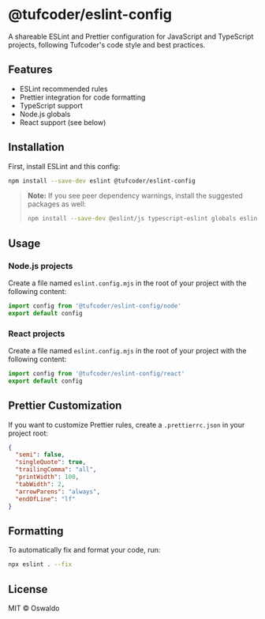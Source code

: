 # @tufcoder/eslint-config

A shareable ESLint and Prettier configuration for JavaScript and TypeScript projects, following Tufcoder's code style and best practices.

## Features

- ESLint recommended rules
- Prettier integration for code formatting
- TypeScript support
- Node.js globals
- React support (see below)

## Installation

First, install ESLint and this config:

```sh
npm install --save-dev eslint @tufcoder/eslint-config
```

> **Note:** If you see peer dependency warnings, install the suggested packages as well:
> ```sh
> npm install --save-dev @eslint/js typescript-eslint globals eslint-plugin-prettier eslint-config-prettier eslint-plugin-react
> ```

## Usage

### Node.js projects

Create a file named `eslint.config.mjs` in the root of your project with the following content:

```js
import config from '@tufcoder/eslint-config/node'
export default config
```

### React projects

Create a file named `eslint.config.mjs` in the root of your project with the following content:

```js
import config from '@tufcoder/eslint-config/react'
export default config
```

## Prettier Customization

If you want to customize Prettier rules, create a `.prettierrc.json` in your project root:

```json
{
  "semi": false,
  "singleQuote": true,
  "trailingComma": "all",
  "printWidth": 100,
  "tabWidth": 2,
  "arrowParens": "always",
  "endOfLine": "lf"
}
```

## Formatting

To automatically fix and format your code, run:

```sh
npx eslint . --fix
```

## License

MIT © Oswaldo
